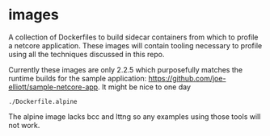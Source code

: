 # images

A collection of Dockerfiles to build sidecar containers from which to profile a netcore application.  These images will contain tooling necessary to profile using all the techniques discussed in this repo.

Currently these images are only 2.2.5 which purposefully matches the runtime builds for the sample application: https://github.com/joe-elliott/sample-netcore-app.  It might be nice to one day 

`./Dockerfile.alpine`

The alpine image lacks bcc and lttng so any examples using those tools will not work.